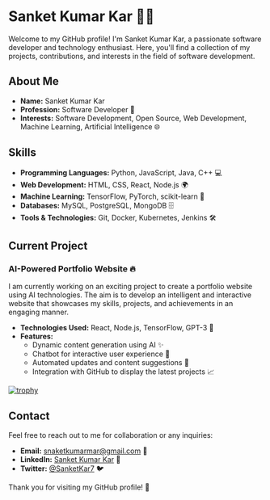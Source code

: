 # Sanket Kumar Kar 👨‍💻

Welcome to my GitHub profile! I'm Sanket Kumar Kar, a passionate software developer and technology enthusiast. Here, you'll find a collection of my projects, contributions, and interests in the field of software development.

## About Me

- **Name:** Sanket Kumar Kar
- **Profession:** Software Developer 💼
- **Interests:** Software Development, Open Source, Web Development, Machine Learning, Artificial Intelligence 🌐

## Skills

- **Programming Languages:** Python, JavaScript, Java, C++ 💻
- **Web Development:** HTML, CSS, React, Node.js 🌍
- **Machine Learning:** TensorFlow, PyTorch, scikit-learn 🤖
- **Databases:** MySQL, PostgreSQL, MongoDB 🗄️
- **Tools & Technologies:** Git, Docker, Kubernetes, Jenkins 🛠️

## Current Project

### AI-Powered Portfolio Website 🔥

I am currently working on an exciting project to create a portfolio website using AI technologies. The aim is to develop an intelligent and interactive website that showcases my skills, projects, and achievements in an engaging manner.

- **Technologies Used:** React, Node.js, TensorFlow, GPT-3 🧠
- **Features:**
  - Dynamic content generation using AI ✨
  - Chatbot for interactive user experience 💬
  - Automated updates and content suggestions 🔄
  - Integration with GitHub to display the latest projects 📈
 

[![trophy](https://github-profile-trophy.vercel.app/?SanketKumarKar=ryo-ma&theme=onedark)](https://github.com/ryo-ma/github-profile-trophy)


## Contact

Feel free to reach out to me for collaboration or any inquiries:

- **Email:** [snaketkumarmar@gmail.com](mailto:snaketkumarmar@gmail.com) 📧
- **LinkedIn:** [Sanket Kumar Kar](https://www.linkedin.com/in/sanketkumarkar) 🔗
- **Twitter:** [@SanketKar7](https://twitter.com/SanketKar7) 🐦

Thank you for visiting my GitHub profile! 🙏
